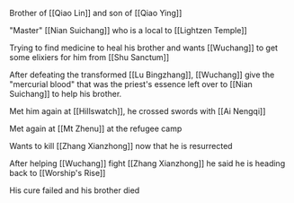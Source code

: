 Brother of [[Qiao Lin]] and son of [[Qiao Ying]]

"Master" [[Nian Suichang]] who is a local to [[Lightzen Temple]]

Trying to find medicine to heal his brother and wants [[Wuchang]] to get some elixiers for him from [[Shu Sanctum]]

After defeating the transformed [[Lu Bingzhang]], [[Wuchang]] give the "mercurial blood" that was the priest's essence left over to [[Nian Suichang]] to help his brother.

Met him again at [[Hillswatch]], he crossed swords with [[Ai Nengqi]]

Met again at [[Mt Zhenu]] at the refugee camp

Wants to kill [[Zhang Xianzhong]] now that he is resurrected

After helping [[Wuchang]] fight [[Zhang Xianzhong]] he said he is heading back to [[Worship's Rise]]

His cure failed and his brother died